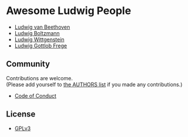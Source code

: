 # Awesome Ludwig People

- [Ludwig van Beethoven](https://en.wikipedia.org/wiki/Ludwig_van_Beethoven)
- [Ludwig Boltzmann](https://en.wikipedia.org/wiki/Ludwig_Boltzmann)
- [Ludwig Wittgenstein](https://en.wikipedia.org/wiki/Ludwig_Wittgenstein)
- [Ludwig Gottlob Frege](https://en.wikipedia.org/wiki/Gottlob_Frege)

## Community

Contributions are welcome. <br>
(Please add yourself to [the AUTHORS list](AUTHORS) if you made any contributions.)

- [Code of Conduct](CODE-OF-CONDUCT.md)

## License

- [GPLv3](LICENSE)
